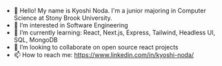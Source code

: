 - 👋 Hello! My name is Kyoshi Noda. I'm a junior majoring in Computer Science at Stony Brook University.
- 👀 I’m interested in Software Engineering
- 🌱 I’m currently learning: React, Next.js, Express, Tailwind, Headless UI, SQL, MongoDB
- 💞️ I’m looking to collaborate on open source react projects
- 📫 How to reach me: https://www.linkedin.com/in/kyoshi-noda/

<!---
KyoshiNoda/KyoshiNoda is a ✨ special ✨ repository because its `README.md` (this file) appears on your GitHub profile.
You can click the Preview link to take a look at your changes.
--->
